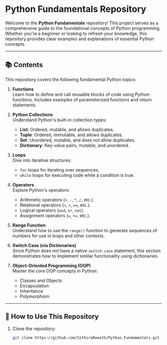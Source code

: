 # Python Fundamentals Repository

Welcome to the **Python Fundamentals** repository! This project serves as a comprehensive guide to the foundational concepts of Python programming. Whether you're a beginner or looking to refresh your knowledge, this repository provides clear examples and explanations of essential Python concepts.

---

## 📚 Contents
This repository covers the following fundamental Python topics:

1. **Functions**  
   Learn how to define and call reusable blocks of code using Python functions. Includes examples of parameterized functions and return statements.

2. **Python Collections**  
   Understand Python's built-in collection types:
   - **List**: Ordered, mutable, and allows duplicates.
   - **Tuple**: Ordered, immutable, and allows duplicates.
   - **Set**: Unordered, mutable, and does not allow duplicates.
   - **Dictionary**: Key-value pairs, mutable, and unordered.

3. **Loops**  
   Dive into iterative structures:
   - `for` loops for iterating over sequences.
   - `while` loops for executing code while a condition is true.

4. **Operators**  
   Explore Python's operators:
   - Arithmetic operators (`+`, `-`, `*`, `/`, etc.).
   - Relational operators (`<`, `>`, `==`, etc.).
   - Logical operators (`and`, `or`, `not`).
   - Assignment operators (`=`, `+=`, etc.).

5. **Range Function**  
   Understand how to use the `range()` function to generate sequences of numbers for use in loops and other contexts.

6. **Switch Case (via Dictionaries)**  
   Since Python does not have a native `switch-case` statement, this section demonstrates how to implement similar functionality using dictionaries.

7. **Object-Oriented Programming (OOP)**  
   Master the core OOP concepts in Python:
   - Classes and Objects
   - Encapsulation
   - Inheritance
   - Polymorphism

---

## 🚀 How to Use This Repository

1. Clone the repository:
   ```bash
   git clone https://github.com/SithiraRoneth/Python_Fundamentals.git
